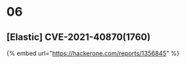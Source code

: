 # 06

## \[Elastic] CVE-2021-40870(1760)



{% embed url="https://hackerone.com/reports/1356845" %}
